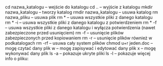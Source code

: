 cd nazwa_katalogu – wejście do katalogu
cd .. – wyjście z katalogu
mkdir nazwa_katalogu – tworzy katalog
rmdir nazwa_katalogu – usuwa katalog
rm nazwa_pliku – usuwa plik
rm * – usuwa wszystkie pliki z danego katalogu
rm * -i – usuwa wszystkie pliki z danego katalogu z potwierdzeniem
rm * -f – usuwa wszystkie pliki z danego katalogu i wyłącza potwierdzenia (nawet zabezpieczone przed usunięciem)
rm -f – usunięcie plików zabezpieczonych przed kopiowaniem
rm -r – usunięcie plików również w podkatalogach
rm -rf – usuwa cały system plików
chmod u+r jeden.doc – mogę czytać dany plik
w – mogę zapisywać i edytować dany plik
x – mogę wykonywać dany plik
ls -a – pokazuje ukryte pliki
ls -l – pokazuje więcej info o pliku:
